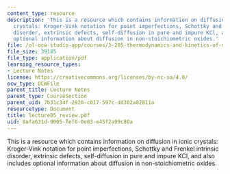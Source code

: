 ```yaml
---
content_type: resource
description: 'This is a resource which contains information on diffusion in ionic
  crystals: Kroger-Vink notation for point imperfections, Schottky and Frenkel intrinsic
  disorder, extrinsic defects, self-diffusion in pure and impure KCl, and also includes
  optional information about diffusion in non-stoichiometric oxides.'
file: /ol-ocw-studio-app/courses/3-205-thermodynamics-and-kinetics-of-materials-fall-2006/8afa631d9005fef60e83e45f2a99c80a_lecture05_review.pdf
file_size: 39185
file_type: application/pdf
learning_resource_types:
- Lecture Notes
license: https://creativecommons.org/licenses/by-nc-sa/4.0/
ocw_type: OCWFile
parent_title: Lecture Notes
parent_type: CourseSection
parent_uid: 7b31c34f-2920-c017-597c-dd302a82811a
resourcetype: Document
title: lecture05_review.pdf
uid: 8afa631d-9005-fef6-0e83-e45f2a99c80a
---
```

This is a resource which contains information on diffusion in ionic crystals: Kroger-Vink notation for point imperfections, Schottky and Frenkel intrinsic disorder, extrinsic defects, self-diffusion in pure and impure KCl, and also includes optional information about diffusion in non-stoichiometric oxides.